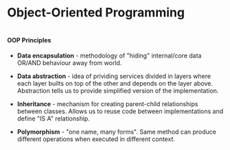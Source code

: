 <h1>Object-Oriented Programming<h1>

<h4>OOP Principles</h4>

* **Data encapsulation** - methodology of "hiding" internal/core data OR/AND
    behaviour away from world.

* **Data abstraction** - idea of prividing services divided in layers where
    each layer builts on top of the other and depends on the layer above.
    Abstraction tells us to provide simplified version of the implementation.

* **Inheritance** - mechanism for creating parent-child relationships between
    classes. Allows us to reuse code between implementations and define "IS A"
    relationship. 

* **Polymorphism** - "one name, many forms". Same method can produce different
    operations when executed in different context.  

